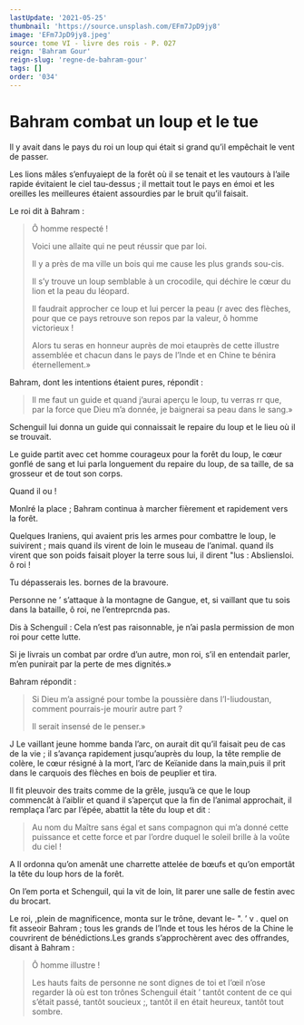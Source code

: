 ```yaml
---
lastUpdate: '2021-05-25'
thumbnail: 'https://source.unsplash.com/EFm7JpD9jy8'
image: 'EFm7JpD9jy8.jpeg'
source: tome VI - livre des rois - P. 027
reign: 'Bahram Gour'
reign-slug: 'regne-de-bahram-gour'
tags: []
order: '034'
---
```


# Bahram combat un loup et le tue

Il y avait dans le pays du roi un loup qui était si grand qu’il empêchait le vent de passer.

Les lions mâles s’enfuyaiept de la forêt où il se tenait et les vautours à l’aile rapide évitaient le ciel tau-dessus ; il mettait tout le pays en émoi et les oreilles les meilleures étaient assourdies par le bruit qu’il faisait.

Le roi dit à Bahram :

> Ô homme respecté !
>
> Voici une allaite qui ne peut réussir que par loi.
>
> Il y a près de ma ville un bois qui me cause les plus grands sou-cis.
>
> Il s’y trouve un loup semblable à un crocodile, qui déchire le cœur du lion et la peau du léopard.
>
> Il faudrait approcher ce loup et lui percer la peau (r avec des flèches, pour que ce pays retrouve son repos par la valeur, ô homme victorieux !
>
> Alors tu seras en honneur auprès de moi etauprès de cette illustre assemblée et chacun dans le pays de l’Inde et en Chine te bénira éternellement.»

Bahram, dont les intentions étaient pures, répondit :

> Il me faut un guide et quand j’aurai aperçu le loup, tu verras rr que, par la force que Dieu m’a donnée, je baignerai sa peau dans le sang.»

Schenguil lui donna un guide qui connaissait le repaire du loup et le lieu où il se trouvait.

Le guide partit avec cet homme courageux pour la forêt du loup, le cœur gonflé de sang et lui parla longuement du repaire du loup, de sa taille, de sa grosseur et de tout son corps.

Quand il ou !

Monlré la place ; Bahram continua à marcher fièrement et rapidement vers la forêt.

Quelques Iraniens, qui avaient pris les armes pour combattre le loup, le suivirent ; mais quand ils virent de loin le museau de l’animal. quand ils virent que son poids faisait ployer la terre sous lui, il dirent "lus : Absliensloi. ô roi !

Tu dépasserais les. bornes de la bravoure.

Personne ne ’ s’attaque à la montagne de Gangue, et, si vaillant que tu sois dans la bataille, ô roi, ne l’entreprcnda pas.

Dis à Schenguil : Cela n’est pas raisonnable, je n’ai pasla permission de mon roi pour cette lutte.

Si je livrais un combat par ordre d’un autre, mon roi, s’il en entendait parler, m’en punirait par la perte de mes dignités.»

Bahram répondit :

> Si Dieu m’a assigné pour tombe la poussière dans l’I-Iiudoustan, comment pourrais-je mourir autre part ?
>
> Il serait insensé de le penser.»

J Le vaillant jeune homme banda l’arc, on aurait dit qu’il faisait peu de cas de la vie ; il s’avança rapidement jusqu’auprès du loup, la tête remplie de colère, le cœur résigné à la mort, l’arc de Keïanide dans la main,puis il prit dans le carquois des flèches en bois de peuplier et tira.

Il fit pleuvoir des traits comme de la grêle, jusqu’à ce que le loup commencât à l’aiblir et quand il s’aperçut que la fin de l’animal approchait, il remplaça l’arc par l’épée, abattit la tête du loup et dit :

> Au nom du Maître sans égal et sans compagnon qui m’a donné cette puissance et cette force et par l’ordre duquel le soleil brille à la voûte du ciel !

A Il ordonna qu’on amenât une charrette attelée de bœufs et qu’on emportât la tête du loup hors de la forêt.

On l’em porta et Schenguil, qui la vit de loin, lit parer une salle de festin avec du brocart.

Le roi, ,plein de magnificence, monta sur le trône, devant le-
". ’ v .
quel on fit asseoir Bahram ; tous les grands de l’Inde et tous les héros de la Chine le couvrirent de bénédictions.Les grands s’approchèrent avec des offrandes, disant à Bahram :

> Ô homme illustre !
>
> Les hauts faits de personne ne sont dignes de toi et l’œil n’ose regarder là où est ton trônes Schenguil était
’ tantôt content de ce qui s’était passé, tantôt soucieux ;, tantôt il en était heureux, tantôt tout sombre.

